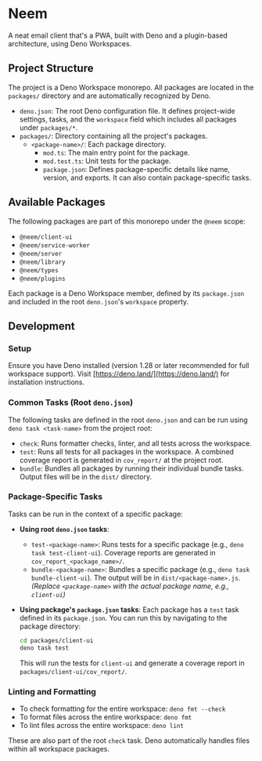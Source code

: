 # Neem

A neat email client that's a PWA, built with Deno and a plugin-based
architecture, using Deno Workspaces.

## Project Structure

The project is a Deno Workspace monorepo. All packages are located in the
`packages/` directory and are automatically recognized by Deno.

- `deno.json`: The root Deno configuration file. It defines project-wide
  settings, tasks, and the `workspace` field which includes all packages under
  `packages/*`.
- `packages/`: Directory containing all the project's packages.
  - `<package-name>/`: Each package directory.
    - `mod.ts`: The main entry point for the package.
    - `mod.test.ts`: Unit tests for the package.
    - `package.json`: Defines package-specific details like name, version, and
      exports. It can also contain package-specific tasks.

## Available Packages

The following packages are part of this monorepo under the `@neem` scope:

- `@neem/client-ui`
- `@neem/service-worker`
- `@neem/server`
- `@neem/library`
- `@neem/types`
- `@neem/plugins`

Each package is a Deno Workspace member, defined by its `package.json` and
included in the root `deno.json`'s `workspace` property.

## Development

### Setup

Ensure you have Deno installed (version 1.28 or later recommended for full
workspace support). Visit [https://deno.land/](https://deno.land/) for
installation instructions.

### Common Tasks (Root `deno.json`)

The following tasks are defined in the root `deno.json` and can be run using
`deno task <task-name>` from the project root:

- `check`: Runs formatter checks, linter, and all tests across the workspace.
- `test`: Runs all tests for all packages in the workspace. A combined coverage
  report is generated in `cov_report/` at the project root.
- `bundle`: Bundles all packages by running their individual bundle tasks.
  Output files will be in the `dist/` directory.

### Package-Specific Tasks

Tasks can be run in the context of a specific package:

- **Using root `deno.json` tasks**:
  - `test-<package-name>`: Runs tests for a specific package (e.g.,
    `deno task test-client-ui`). Coverage reports are generated in
    `cov_report_<package_name>/`.
  - `bundle-<package-name>`: Bundles a specific package (e.g.,
    `deno task bundle-client-ui`). The output will be in
    `dist/<package-name>.js`. _(Replace `<package-name>` with the actual package
    name, e.g., `client-ui`)_

- **Using package's `package.json` tasks**: Each package has a `test` task
  defined in its `package.json`. You can run this by navigating to the package
  directory:
  ```bash
  cd packages/client-ui
  deno task test
  ```
  This will run the tests for `client-ui` and generate a coverage report in
  `packages/client-ui/cov_report/`.

### Linting and Formatting

- To check formatting for the entire workspace: `deno fmt --check`
- To format files across the entire workspace: `deno fmt`
- To lint files across the entire workspace: `deno lint`

These are also part of the root `check` task. Deno automatically handles files
within all workspace packages.

